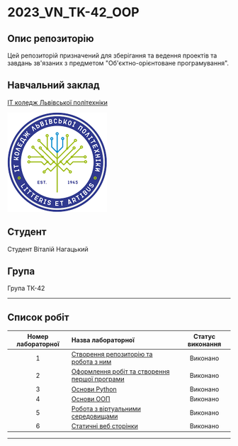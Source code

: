 # 2023_VN_TK-42_OOP

## Опис репозиторію
Цей репозиторій призначений для зберігання та ведення проектів та завдань зв'язаних з предметом "Об'єктно-орієнтоване програмування".

## Навчальний заклад
[ІТ коледж Львівської політехніки](https://itcollege.lviv.ua)

![college](init/pictures/college.png)

## Студент
Студент Віталій Нагацький

## Група
Група ТК-42

---

## Список робіт

| Номер лабораторної | Назва лабораторної | Статус виконання |
|:-------------------:|:---------------------|:------------------:|
| 1                   | [Створення репозиторію та робота з ним](init/README.md) | Виконано |
| 2                   | [Оформлення робіт та створення першої програми](1_lab/README.md) | Виконано |
| 3                   | [Основи Python](2_lab/readme.md)  |  Виконано |
| 4                   | [Основи ООП](3_lab/README.md) | Виконано |
| 5                   | [Робота з віртуальними середовищами](4_lab/README.md) | Виконано |
| 6                   | [Статичні веб сторінки](https://vitalyinahatskyi.github.io/2023_VN_TK-42_OOP/) | Виконано |

---